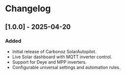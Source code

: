 # Changelog

## [1.0.0] - 2025-04-20
### Added
- Initial release of Carbonoz SolarAutopilot.
- Live Solar dashboard with MQTT inverter control.
- Support for Deye and MPP inverters.
- Configurable universal settings and automation rules.
